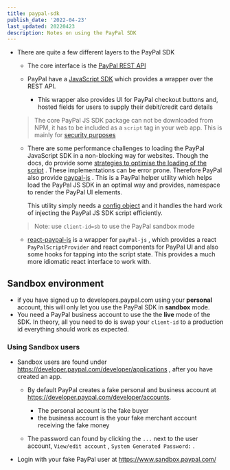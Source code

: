 ```yaml
---
title: paypal-sdk
publish_date: '2022-04-23'
last_updated: 20220423
description: Notes on using the PayPal SDK
---
```


- There are quite a few different layers to the PayPal SDK

	- The core interface is the [PayPal REST API](https://developer.paypal.com/api/rest/)

	 - PayPal have a [JavaScript SDK](https://developer.paypal.com/sdk/js/) which provides a wrapper over the REST API.
		 - This wrapper also provides UI for PayPal checkout buttons and, hosted fields for users to supply their debit/credit card details
		 
	> 	The core PayPal JS SDK package can not be downloaded from NPM, it has to be included as a `script` tag in your web app. This is mainly for [security purposes](https://developer.paypal.com/sdk/js/performance/#load-the-javascript-sdk-from-the-paypal-server)
	 
	- There are some performance challenges to loading the PayPal JavaScript SDK in a non-blocking way for websites. Though the docs, do provide some [strategies to optimise the loading of the script](https://developer.paypal.com/sdk/js/performance/#link-delayedrender) . These implementations can be error prone. Therefore PayPal also provide [paypal-js](https://www.npmjs.com/package/@paypal/paypal-js) . This is a PayPal helper utility which helps load the PayPal JS SDK in an optimal way and provides, namespace to render the PayPal UI elements.

		This utility simply needs a [config object](https://developer.paypal.com/sdk/js/configuration/) and it handles the hard work of injecting the PayPal JS SDK script efficiently.
	
	> Note:  use `client-id=sb` to use the PayPal sandbox mode
		
	- [react-paypal-js](https://www.npmjs.com/package/@paypal/react-paypal-js) is a wrapper for `payPal-js` , which provides a react `PayPalScriptProvider` and react components for PayPal UI and also some hooks for tapping into the script state. This provides a much more idiomatic react interface to work with. 



## Sandbox environment
- if you have signed up to developers.paypal.com using your **personal** account, this will only let you use the PayPal SDK in **sandbox** mode.
- You need a PayPal business account to use the the **live** mode of the SDK. In theory, all you need to do is swap your `client-id` to a production id everything should work as expected.

 ### Using Sandbox users

- Sandbox users are found under https://developer.paypal.com/developer/applications , after you have created an app.

	- By default PayPal creates a fake personal and business account at https://developer.paypal.com/developer/accounts.
		-  The personal account is the fake buyer
		- the business account is the your fake merchant account receiving the fake money

	- The password can found by clicking the `...` next to the user account, `View/edit account` , `System Generated Password:` .

- Login with your fake PayPal user at https://www.sandbox.paypal.com/
